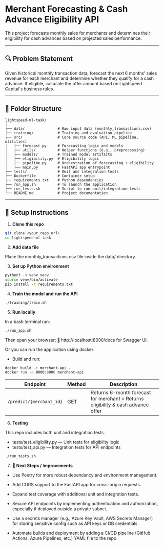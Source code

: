 # Merchant Forecasting & Cash Advance Eligibility API

This project forecasts monthly sales for merchants and determines their eligibility for cash advances based on projected sales performance.

---

## 🔍 Problem Statement

Given historical monthly transaction data, forecast the next 6 months' sales revenue for each merchant and determine whether they qualify for a cash advance. If eligible, calculate the offer amount based on Lightspeed Capital's business rules.

---

## 📁 Folder Structure

```
lightspeed-ml-task/
│
├── data/               # Raw input data (monthly_transactions.csv)
├── training/           # Training and evaluation pipeline
├── src/                # Core source code (API, ML pipeline, utilities)
│   ├── forecast.py     # Forecasting logic and models
│   ├── utils/          # Helper functions (e.g., preprocessing)
│   ├── models/         # Trained model artifacts
│   ├── eligibility.py  # Eligibility logic
│   ├── pipeline.py     # Orchestration of forecasting + eligibility
│   └── main.py         # FastAPI app entrypoint
├── tests/              # Unit and integration tests
├── Dockerfile          # Container setup
├── requirements.txt    # Python dependencies
├── run_app.sh          # To launch the application
├── run_tests.sh        # Script to run unit/integration tests
└── README.md           # Project documentation
```

---

## 🧪 Setup Instructions

1. **Clone this repo**

```bash
git clone <your_repo_url>
cd lightspeed-ml-task
```

2. **Add data file**

Place the monthly_transactions.csv file inside the data/ directory.


3. **Set up Python environment**

```bash
python3 -m venv venv
source venv/bin/activate
pip install -r requirements.txt
```

4. **Train the model and run the API**

```bash
./training/train.sh
```

5. **Run locally**

In a bash terminal run: 
```bash
./run_app.sh
```
Then open your browser:
📍 http://localhost:8000/docs for Swagger UI.


Or you can run the application using docker:
- Build and run:

```bash
docker build -t merchant-api .
docker run -p 8000:8000 merchant-api
```


| Endpoint         | Method | Description                              |
| ---------------- | ------ | ---------------------------------------- |
| `/predict/{merchant_id}` | GET    | Returns 6-month forecast for merchant + Returns eligibility & cash advance offer


6. **Testing**

This repo includes both unit and integration tests.

- tests/test_eligibility.py — Unit tests for eligibility logic
- tests/test_api.py — Integration tests for API endpoints

```bash
./run_tests.sh
```

7. **🚀 Next Steps / Improvements**
- Use Poetry for more robust dependency and environment management.

- Add CORS support to the FastAPI app for cross-origin requests.

- Expand test coverage with additional unit and integration tests.

- Secure API endpoints by implementing authentication and authorization, especially if deployed outside a private subnet.

- Use a secrets manager (e.g., Azure Key Vault, AWS Secrets Manager) for storing sensitive config such as API keys or DB credentials.

- Automate builds and deployment by adding a CI/CD pipeline (GitHub Actions, Azure Pipelines, etc.) YAML file to the repo.

